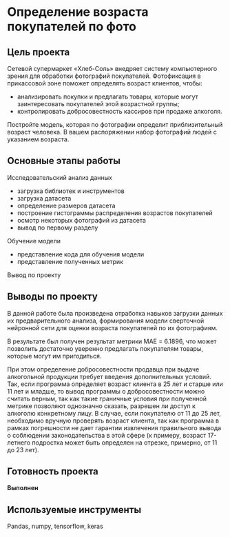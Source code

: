 # Определение возраста покупателей по фото

## Цель проекта
Сетевой супермаркет «Хлеб-Соль» внедряет систему компьютерного зрения для обработки фотографий покупателей. Фотофиксация в прикассовой зоне поможет определять возраст клиентов, чтобы:

- анализировать покупки и предлагать товары, которые могут заинтересовать покупателей этой возрастной группы;
- контролировать добросовестность кассиров при продаже алкоголя.

Постройте модель, которая по фотографии определит приблизительный возраст человека. В вашем распоряжении набор фотографий людей с указанием возраста.

## Основные этапы работы
Исследовательский анализ данных
- загрузка библиотек и инструментов
- загрузка датасета
- определение размеров датасета
- построение гистограммы распределения возрастов покупателей
- осмотр некоторых фотографий из датасета
- вывод по первому разделу
    
Обучение модели
- представление кода для обучения модели
- представление полученных метрик

Вывод по проекту

## Выводы по проекту
В данной работе была произведена отработка навыков загрузки данных их предварительного анализа, формирования модели сверточной нейронной сети для оценки возраста покупателей по их фотографиям.

В результате был получен результат метрики MAE = 6.1896, что может позволить достаточно уверенно предлагать покупателям товары, которые могут им пригодиться. 

При этом определение добросовестности продавца при выдаче алкогольной продукции требует введения дополнительных условий. Так, если программа определяет возраст клиента в 25 лет и старше или 11 лет и младше, то вывод программы о добросовестности можно считать верным, так как такие граничные условия при полученной метрике позволяют однозначно сказать, разрешен ли доступ к алкоголю конкретному лицу. В случае, если покупателю от 11 до 25 лет, необходимо вручную проверять возраст клиента, так как программа в рамках погрешности не дает гарантии извлечения правильного вывода о соблюдении законодательства в этой сфере (к примеру, возраст 17-летнего подростка может быть определен на отрезке, примерно, от 11 до 23 лет).

## Готовность проекта 
**Выполнен**

## Используемые инструменты
Pandas, numpy, tensorflow, keras
